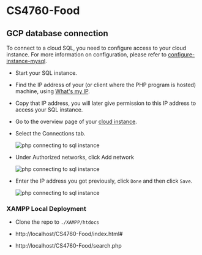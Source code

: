 # CS4760-Food

## GCP database connection 

To connect to a cloud SQL, you need to configure access to your cloud instance. For more information on configuration, please refer to [configure-instance-mysql](https://cloud.google.com/sql/docs/mysql/connect-admin-ip#configure-instance-mysql).

- Start your SQL instance.

- Find the IP address of your (or client where the PHP program is hosted) machine, using [What's my IP](http://ipv4.whatismyv6.com/).

- Copy that IP address, you will later give permission to this IP address to access your SQL instance.

- Go to the overview page of your [cloud instance](https://console.cloud.google.com/sql/instances).

- Select the Connections tab.

  ![php connecting to sql instance](http://www.cs.virginia.edu/~up3f/cs4750/images/gcp-images/gcp-mysql-images/php-gcp-db-gcp-2.png)

- Under Authorized networks, click Add network

  ![php connecting to sql instance](http://www.cs.virginia.edu/~up3f/cs4750/images/gcp-images/gcp-mysql-images/php-gcp-db-gcp-3.png)

- Enter the IP address you got previously, click `Done` and then click `Save`.

  ![php connecting to sql instance](http://www.cs.virginia.edu/~up3f/cs4750/images/gcp-images/gcp-mysql-images/php-gcp-db-gcp-4.png)



### XAMPP Local Deployment

* Clone the repo to `./XAMPP/htdocs`

* http://localhost/CS4760-Food/index.html#

* http://localhost/CS4760-Food/search.php

  